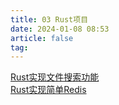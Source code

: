 ```yaml
---
title: 03 Rust项目
date: 2024-01-08 08:53
article: false
tag: 
---
```


[Rust实现文件搜索功能](Rust实现文件搜索功能)  
[Rust实现简单Redis](Rust实现简单Redis)